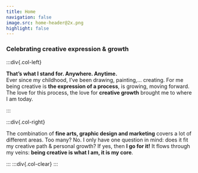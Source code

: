 ```yaml
---
title: Home
navigation: false
image.src: home-header@2x.png
highlight: false
---
```

### Celebrating creative expression & growth

:::div{.col-left}

**That’s what I stand for. Anywhere. Anytime.**<br>
Ever since my childhood, I’ve been drawing, painting,… creating. For me being creative is **the expression of a process**, is growing, moving forward. The love for this process, the love for **creative growth** brought me to where I am today. 

:::

:::div{.col-right}

The combination of **fine arts, graphic design and marketing** covers a lot of different areas. Too many? No. I only have one question in mind: does it fit my creative path & personal growth? If yes, then **I go for it!** 
It flows through my veins: **being creative is what I am, it is my core**.

:::
:::div{.col-clear}
:::
